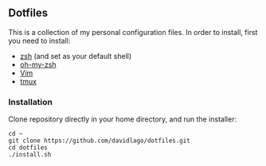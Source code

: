 ## Dotfiles
This is a collection of my personal configuration files. In order to install,
first you need to install:

* [zsh](http://www.zsh.org/) (and set as your default shell)
* [oh-my-zsh](https://github.com/robbyrussell/oh-my-zsh)
* [Vim](http://www.vim.org/)
* [tmux](http://tmux.sourceforge.net/)

### Installation
Clone repository directly in your home directory, and run the installer:
```
cd ~
git clone https://github.com/davidlago/dotfiles.git
cd dotfiles
./install.sh
```

